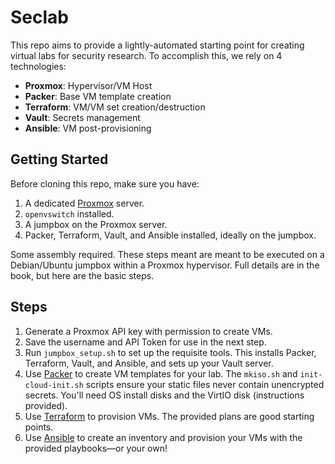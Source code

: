 # Seclab

This repo aims to provide a lightly-automated starting point for creating virtual labs for security research. To accomplish this, we rely on 4 technologies:

* **Proxmox**: Hypervisor/VM Host
* **Packer**: Base VM template creation
* **Terraform**: VM/VM set creation/destruction
* **Vault**: Secrets management
* **Ansible**: VM post-provisioning

## Getting Started

Before cloning this repo, make sure you have:

1. A dedicated [Proxmox](https://www.proxmox.com) server.
2. `openvswitch` installed.
3. A jumpbox on the Proxmox server.
4. Packer, Terraform, Vault, and Ansible installed, ideally on the jumpbox.

Some assembly required. These steps meant are meant to be executed on a Debian/Ubuntu jumpbox within a Proxmox hypervisor. Full details are in the book, but here are the basic steps.

## Steps

1. Generate a Proxmox API key with permission to create VMs.
2. Save the username and API Token for use in the next step.
3. Run `jumpbox_setup.sh` to set up the requisite tools. This installs Packer, Terraform, Vault, and Ansible, and sets up your Vault server.
4. Use [Packer](Packer/README.md) to create VM templates for your lab. The `mkiso.sh` and `init-cloud-init.sh` scripts ensure your static files never contain unencrypted secrets. You'll need OS install disks and the VirtIO disk (instructions provided).
5. Use [Terraform](Terraform/README.md) to provision VMs. The provided plans are good starting points.
4. Use [Ansible](Ansible/README.md) to create an inventory and provision your VMs with the provided playbooks—or your own!
